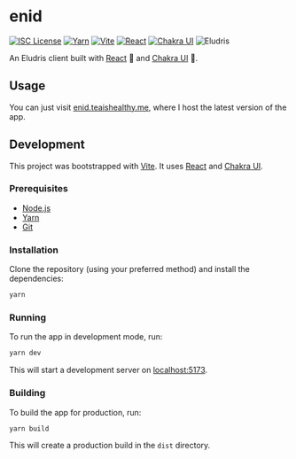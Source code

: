 # enid

[![ISC License](https://img.shields.io/github/license/teaishealthy/enid?logoColor=%23ff0041&style=flat-square)](https://github.com/teaishealthy/enid/blob/master/LICENSE)
[![Yarn](https://img.shields.io/badge/manager-yarn-%23ff006e?style=flat-square)](https://yarnpkg.com/)
[![Vite](https://img.shields.io/badge/bundler-vite-%23f00093?style=flat-square)](https://vitejs.dev/)
[![React](https://img.shields.io/badge/framework-react-%23d000b9?style=flat-square)](https://reactjs.org/)
[![Chakra UI](https://img.shields.io/badge/ui-chakra-%239b00de?style=flat-square)](https://chakra-ui.com/)
![Eludris](https://img.shields.io/badge/for-eludris-%237c29ef?style=flat-square)

An Eludris client built with [React](https://reactjs.org/) 💪 and [Chakra UI](https://chakra-ui.com/) 🌈.

## Usage

You can just visit [enid.teaishealthy.me](https://enid.teaishealthy.me), where I host the latest version of the app.

## Development

This project was bootstrapped with [Vite](https://vitejs.dev/). It uses [React](https://reactjs.org/) and [Chakra UI](https://chakra-ui.com/).

### Prerequisites

-   [Node.js](https://nodejs.org/en/)
-   [Yarn](https://yarnpkg.com/en/)
-   [Git](https://git-scm.com/)

### Installation

Clone the repository (using your preferred method) and install the dependencies:

```bash
yarn
```

### Running

To run the app in development mode, run:

```bash
yarn dev
```

This will start a development server on [localhost:5173](http://localhost:5173).

### Building

To build the app for production, run:

```bash
yarn build
```

This will create a production build in the `dist` directory.
